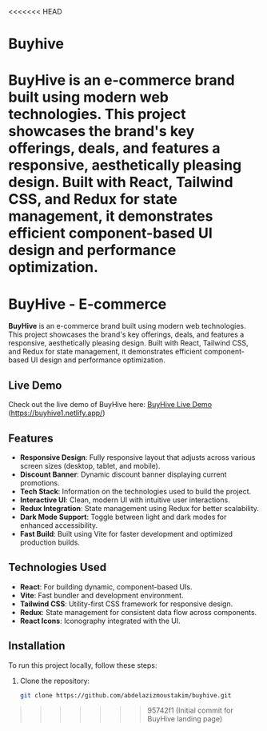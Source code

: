 <<<<<<< HEAD
# Buyhive
**BuyHive** is an e-commerce brand built using modern web technologies. This project showcases the brand's key offerings, deals, and features a responsive, aesthetically pleasing design. Built with React, Tailwind CSS, and Redux for state management, it demonstrates efficient component-based UI design and performance optimization.
=======
# BuyHive - E-commerce

**BuyHive** is an e-commerce brand built using modern web technologies. This project showcases the brand's key offerings, deals, and features a responsive, aesthetically pleasing design. Built with React, Tailwind CSS, and Redux for state management, it demonstrates efficient component-based UI design and performance optimization.

## Live Demo

Check out the live demo of BuyHive here: [BuyHive Live Demo](#) (https://buyhive1.netlify.app/)

## Features

- **Responsive Design**: Fully responsive layout that adjusts across various screen sizes (desktop, tablet, and mobile).
- **Discount Banner**: Dynamic discount banner displaying current promotions.
- **Tech Stack**: Information on the technologies used to build the project.
- **Interactive UI**: Clean, modern UI with intuitive user interactions.
- **Redux Integration**: State management using Redux for better scalability.
- **Dark Mode Support**: Toggle between light and dark modes for enhanced accessibility.
- **Fast Build**: Built using Vite for faster development and optimized production builds.

## Technologies Used

- **React**: For building dynamic, component-based UIs.
- **Vite**: Fast bundler and development environment.
- **Tailwind CSS**: Utility-first CSS framework for responsive design.
- **Redux**: State management for consistent data flow across components.
- **React Icons**: Iconography integrated with the UI.

## Installation

To run this project locally, follow these steps:

1. Clone the repository:
   ```bash
   git clone https://github.com/abdelazizmoustakim/buyhive.git
>>>>>>> 95742f1 (Initial commit for BuyHive landing page)
